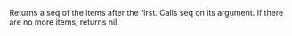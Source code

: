   Returns a seq of the items after the first. Calls seq on its
  argument.  If there are no more items, returns nil.